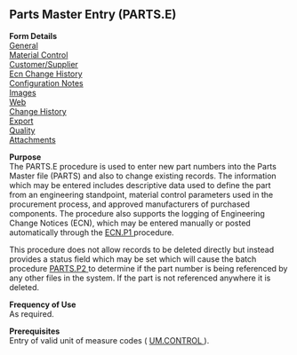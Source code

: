 ##  Parts Master Entry (PARTS.E)

<PageHeader />

**Form Details**  
[ General ](PARTS-E-1/README.md)   
[ Material Control ](PARTS-E-2/README.md)   
[ Customer/Supplier ](PARTS-E-3/README.md)   
[ Ecn Change History ](PARTS-E-4/README.md)   
[ Configuration Notes ](PARTS-E-5/README.md)   
[ Images ](PARTS-E-6/README.md)   
[ Web ](PARTS-E-7/README.md)   
[ Change History ](PARTS-E-8/README.md)   
[ Export ](PARTS-E-9/README.md)   
[ Quality ](PARTS-E-10/README.md)   
[ Attachments ](PARTS-E-11/README.md)   

**Purpose**  
The PARTS.E procedure is used to enter new part numbers into the Parts Master file (PARTS) and also to change existing records. The information which may be entered includes descriptive data used to define the part from an engineering standpoint, material control parameters used in the procurement process, and approved manufacturers of purchased components. The procedure also supports the logging of Engineering Change Notices (ECN), which may be entered manually or posted automatically through the [ ECN.P1 ](../../ENG-PROCESS/ECN-P1/README.md) procedure.   
  
This procedure does not allow records to be deleted directly but instead provides a status field which may be set which will cause the batch procedure [ PARTS.P2 ](../../ENG-PROCESS/PARTS-P2/README.md) to determine if the part number is being referenced by any other files in the system. If the part is not referenced anywhere it is deleted. 

**Frequency of Use**  
As required.

**Prerequisites**  
Entry of valid unit of measure codes ( [ UM.CONTROL ](UM-CONTROL/README.md) ). 

<badge text= "Version 8.10.57" vertical="middle" />

<PageFooter />